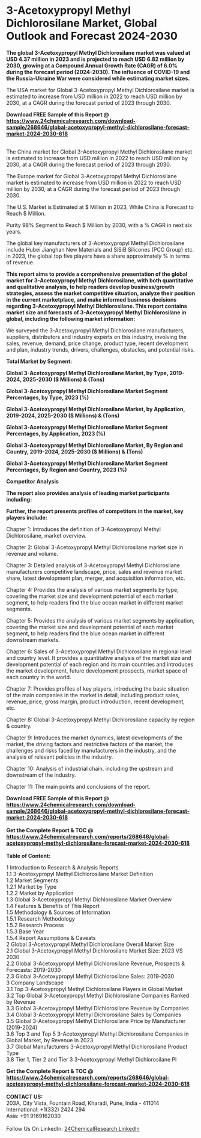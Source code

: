 <h1>3-Acetoxypropyl Methyl Dichlorosilane Market, Global Outlook and Forecast 2024-2030</h1><p><strong>The global 3-Acetoxypropyl Methyl Dichlorosilane market was valued at USD 4.37 million in 2023 and is projected to reach USD 6.82 million by 2030, growing at a Compound Annual Growth Rate (CAGR) of 6.0% during the forecast period (2024-2030). The influence of COVID-19 and the Russia-Ukraine War were considered while estimating market sizes.</strong></p><p>
</p><p>The USA market for Global 3-Acetoxypropyl Methyl Dichlorosilane market is estimated to increase from USD million in 2022 to reach USD million by 2030, at a CAGR during the forecast period of 2023 through 2030.</p><div><b>Download FREE Sample of this Report @ 
            <a href="https://www.24chemicalresearch.com/download-sample/268646/global-acetoxypropyl-methyl-dichlorosilane-forecast-market-2024-2030-618">
            https://www.24chemicalresearch.com/download-sample/268646/global-acetoxypropyl-methyl-dichlorosilane-forecast-market-2024-2030-618</a></b></div><br><p>
</p><p>The China market for Global 3-Acetoxypropyl Methyl Dichlorosilane market is estimated to increase from USD million in 2022 to reach USD million by 2030, at a CAGR during the forecast period of 2023 through 2030.</p><p>
</p><p>The Europe market for Global 3-Acetoxypropyl Methyl Dichlorosilane market is estimated to increase from USD million in 2022 to reach USD million by 2030, at a CAGR during the forecast period of 2023 through 2030.</p><p>
</p><p></p><p>
</p><p>The U.S. Market is Estimated at $ Million in 2023, While China is Forecast to Reach $ Million.</p><p>
Purity 98% Segment to Reach $ Million by 2030, with a % CAGR in next six years.</p><p>
The global key manufacturers of 3-Acetoxypropyl Methyl Dichlorosilane include Hubei Jianghan New Materials and SiSiB Silicones (PCC Group) etc. in 2023, the global top five players have a share approximately % in terms of revenue.</p><p>
</p><p><strong>This report aims to provide a comprehensive presentation of the global market for 3-Acetoxypropyl Methyl Dichlorosilane, with both quantitative and qualitative analysis, to help readers develop business/growth strategies, assess the market competitive situation, analyze their position in the current marketplace, and make informed business decisions regarding 3-Acetoxypropyl Methyl Dichlorosilane. This report contains market size and forecasts of 3-Acetoxypropyl Methyl Dichlorosilane in global, including the following market information:</strong></p><p>
</p><p>
</p><p>We surveyed the 3-Acetoxypropyl Methyl Dichlorosilane manufacturers, suppliers, distributors and industry experts on this industry, involving the sales, revenue, demand, price change, product type, recent development and plan, industry trends, drivers, challenges, obstacles, and potential risks.</p><p>
<strong>Total Market by Segment:</strong></p><p>
<strong>Global 3-Acetoxypropyl Methyl Dichlorosilane Market, by Type, 2019-2024, 2025-2030 ($ Millions) &amp; (Tons)</strong></p><p>
<strong>Global 3-Acetoxypropyl Methyl Dichlorosilane Market Segment Percentages, by Type, 2023 (%)</strong></p><p>
</p><p>
<strong>Global 3-Acetoxypropyl Methyl Dichlorosilane Market, by Application, 2019-2024, 2025-2030 ($ Millions) &amp; (Tons)</strong></p><p>
<strong>Global 3-Acetoxypropyl Methyl Dichlorosilane Market Segment Percentages, by Application, 2023 (%)</strong></p><p>
</p><p>
<strong>Global 3-Acetoxypropyl Methyl Dichlorosilane Market, By Region and Country, 2019-2024, 2025-2030 ($ Millions) &amp; (Tons)</strong></p><p>
<strong>Global 3-Acetoxypropyl Methyl Dichlorosilane Market Segment Percentages, By Region and Country, 2023 (%)</strong></p><p>
</p><p>
<strong>Competitor Analysis</strong></p><p>
<strong>The report also provides analysis of leading market participants including:</strong></p><p>
</p><p>
<strong>Further, the report presents profiles of competitors in the market, key players include:</strong></p><p>
</p><p>
Chapter 1: Introduces the definition of 3-Acetoxypropyl Methyl Dichlorosilane, market overview.</p><p>
Chapter 2: Global 3-Acetoxypropyl Methyl Dichlorosilane market size in revenue and volume.</p><p>
Chapter 3: Detailed analysis of 3-Acetoxypropyl Methyl Dichlorosilane manufacturers competitive landscape, price, sales and revenue market share, latest development plan, merger, and acquisition information, etc.</p><p>
Chapter 4: Provides the analysis of various market segments by type, covering the market size and development potential of each market segment, to help readers find the blue ocean market in different market segments.</p><p>
Chapter 5: Provides the analysis of various market segments by application, covering the market size and development potential of each market segment, to help readers find the blue ocean market in different downstream markets.</p><p>
Chapter 6: Sales of 3-Acetoxypropyl Methyl Dichlorosilane in regional level and country level. It provides a quantitative analysis of the market size and development potential of each region and its main countries and introduces the market development, future development prospects, market space of each country in the world.</p><p>
Chapter 7: Provides profiles of key players, introducing the basic situation of the main companies in the market in detail, including product sales, revenue, price, gross margin, product introduction, recent development, etc.</p><p>
Chapter 8: Global 3-Acetoxypropyl Methyl Dichlorosilane capacity by region &amp; country.</p><p>
Chapter 9: Introduces the market dynamics, latest developments of the market, the driving factors and restrictive factors of the market, the challenges and risks faced by manufacturers in the industry, and the analysis of relevant policies in the industry.</p><p>
Chapter 10: Analysis of industrial chain, including the upstream and downstream of the industry.</p><p>
Chapter 11: The main points and conclusions of the report.</p><div><b>Download FREE Sample of this Report @ 
            <a href="https://www.24chemicalresearch.com/download-sample/268646/global-acetoxypropyl-methyl-dichlorosilane-forecast-market-2024-2030-618">
            https://www.24chemicalresearch.com/download-sample/268646/global-acetoxypropyl-methyl-dichlorosilane-forecast-market-2024-2030-618</a></b></div><br><div><b>Get the Complete Report & TOC @ 
            <a href="https://www.24chemicalresearch.com/reports/268646/global-acetoxypropyl-methyl-dichlorosilane-forecast-market-2024-2030-618">
            https://www.24chemicalresearch.com/reports/268646/global-acetoxypropyl-methyl-dichlorosilane-forecast-market-2024-2030-618</a></b></div><br>
            <b>Table of Content:</b><p>1 Introduction to Research & Analysis Reports<br />
    1.1 3-Acetoxypropyl Methyl Dichlorosilane Market Definition<br />
    1.2 Market Segments<br />
        1.2.1 Market by Type<br />
        1.2.2 Market by Application<br />
    1.3 Global 3-Acetoxypropyl Methyl Dichlorosilane Market Overview<br />
    1.4 Features & Benefits of This Report<br />
    1.5 Methodology & Sources of Information<br />
        1.5.1 Research Methodology<br />
        1.5.2 Research Process<br />
        1.5.3 Base Year<br />
        1.5.4 Report Assumptions & Caveats<br />
2 Global 3-Acetoxypropyl Methyl Dichlorosilane Overall Market Size<br />
    2.1 Global 3-Acetoxypropyl Methyl Dichlorosilane Market Size: 2023 VS 2030<br />
    2.2 Global 3-Acetoxypropyl Methyl Dichlorosilane Revenue, Prospects & Forecasts: 2019-2030<br />
    2.3 Global 3-Acetoxypropyl Methyl Dichlorosilane Sales: 2019-2030<br />
3 Company Landscape<br />
    3.1 Top 3-Acetoxypropyl Methyl Dichlorosilane Players in Global Market<br />
    3.2 Top Global 3-Acetoxypropyl Methyl Dichlorosilane Companies Ranked by Revenue<br />
    3.3 Global 3-Acetoxypropyl Methyl Dichlorosilane Revenue by Companies<br />
    3.4 Global 3-Acetoxypropyl Methyl Dichlorosilane Sales by Companies<br />
    3.5 Global 3-Acetoxypropyl Methyl Dichlorosilane Price by Manufacturer (2019-2024)<br />
    3.6 Top 3 and Top 5 3-Acetoxypropyl Methyl Dichlorosilane Companies in Global Market, by Revenue in 2023<br />
    3.7 Global Manufacturers 3-Acetoxypropyl Methyl Dichlorosilane Product Type<br />
    3.8 Tier 1, Tier 2 and Tier 3 3-Acetoxypropyl Methyl Dichlorosilane Pl</p><div><b>Get the Complete Report & TOC @ 
            <a href="https://www.24chemicalresearch.com/reports/268646/global-acetoxypropyl-methyl-dichlorosilane-forecast-market-2024-2030-618">
            https://www.24chemicalresearch.com/reports/268646/global-acetoxypropyl-methyl-dichlorosilane-forecast-market-2024-2030-618</a></b></div><br><b>CONTACT US:</b><br>
            203A, City Vista, Fountain Road, Kharadi, Pune, India - 411014<br>
            International: +1(332) 2424 294<br>
            Asia: +91 9169162030 <br><br>
            Follow Us On LinkedIn: <a href="https://www.linkedin.com/company/24chemicalresearch/">24ChemicalResearch LinkedIn</a>